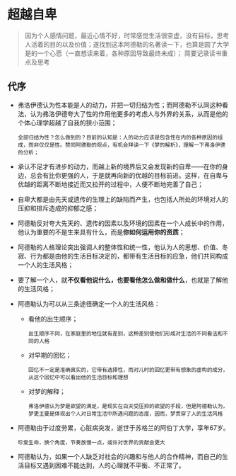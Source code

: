 # 超越自卑
> 因为个人感情问题，最近心情不好，时常感觉生活很空虚，没有目标，思考人活着的目的以及价值；遂找到这本阿德勒的名著读一下，也算是圆了大学是的一个心愿（一直想读来着，各种原因导致最终未成）；
> 简要记录读书重点及思考

## 代序

- 弗洛伊德认为性本能是人的动力，并把一切归结为性；而阿德勒不认同这种看法，认为弗洛伊德夸大了性的作用他更多的考虑人与外界的关系，从而是他的个体心理学超越了自我的狭小范围；

	`全部归结为性？怎么做到的？目前的认知是：人的动力应该是包含性在内的各种原因的组成，而非仅仅是性。赞同阿德勒的观点，有机会拜读一下《梦的解析》，理解一下弗洛伊德的分析；`

- 承认不足才有进步的动力，而越上新的境界后又会发现新的自卑——在你的身边，总会有比你更强的人，于是就再向新的优越的目标前进。这样，在自卑与优越的距离不断地接近而又拉开的过程中，人便不断地完善了自己；

- 自卑大都是由先天或遗传的生理上的缺陷而产生，也包括人所处的环境对人的压抑和排斥造成的抑郁之感；

- 阿德勒反对夸大先天的、遗传的因素以及环境的因素在一个人成长中的作用，他认为重要的不是生来具有什么，而是**你如何运用你的资质**；

- 阿德勒的人格理论突出强调人的整体性和统一性，他认为人的思想、价值、冬寂、行为都是由他的生活目标决定的，都带有生活目标的应急，他们共同构成一个人的生活风格；

- 要了解一个人，就**不仅看他说什么，也要看他怎么做和做什么**，也就是了解他的生活风格；

- 阿德勒认为可以从三条途径确定一个人的生活风格：
	- 看他的出生顺序；

		`出生顺序不同，在家庭里的地位就有差别，这种差别使他们形成对生活的不同看法和不同的人格`

	- 对早期的回忆；

		`回忆不一定是准确真实的，它带有选择性，而对儿时的回忆更带有想象的虚构的成分，从这个回忆中可以看出他的生活目标和理想`

	- 对梦的解释；

		`弗洛伊德认为梦是欲望的满足，是现实在白天受压抑的欲望的手段，但是阿德勒认为，梦更主要是体现出个人对日常生活中所遇问题的态度，因而，梦贯穿了人的生活风格`

- 阿德勒由于过度劳累，心脏病突发，逝世于苏格兰的阿伯丁大学，享年67岁。

	`珍爱生命，换个角度，节奏放慢一点，或许对世界的贡献会更大`

- 阿德勒认为，如果一个人缺乏对社会的兴趣和与他人的合作精神，而自己的生活目标又遇到困难不能达到，人的心理就不平衡、不正常了。